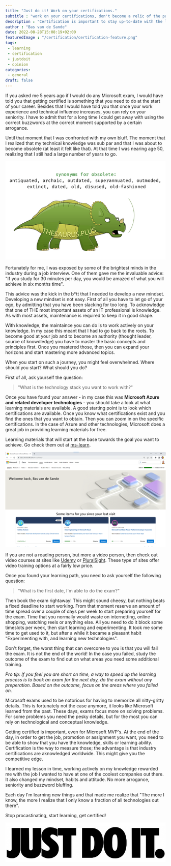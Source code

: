 ```yaml
---
title: "Just do it! Work on your certifications."
subtitle : "work on your certifications, don't become a relic of the past"
description : "Certification is important to stay up-to-date with the latest-and-greatest"
author : "Bas van de Sande"
date: 2022-08-28T15:08:19+02:00
featuredImage : "/certification/certification-feature.png"
tags: 
 - learning 
 - certification
 - justdoit
 - opinion
categories: 
 - general
draft: false
---
```

If you asked me 5 years ago if I would do any Microsoft exam, I would have told you that getting certified is something that you need to do at the start of your career. Besides that I would have told you that once your work experience and technical influence increases, you can rely on your seniority. I have to admit that for a long time I could get away with using the correct buzzwords at the correct moment supported by a certain arrogance. 

Until that moment that I was confronted with my own bluff. The moment that I realized that my technical knowledge was sub par and that I was about to become obsolete (at least it felt like that). At that time I was nearing age 50, realizing that I still had a large number of years to go.

![#obsolete](/certification/certification-obsolete.png)

Fortunately for me, I was exposed by some of the brightest minds in the industry during a job interview. One of them gave me the invaluable advice: "If you study for 30 minutes per day, you would be amazed of what you will achieve in six months time".

This advice was the kick in the b*tt that I needed to develop a new mindset. Developing a new mindset is not easy. First of all you have to let go of your ego, by admitting that you have been slacking for too long. To acknowledge that one of THE most important assets of an IT professional is knowledge. As with most assets, maintenance is required to keep it in good shape. 

With knowledge, the maintaince you can do is to work actively on your knowledge. In my case this meant that I had to go back to the roots. To become good at your job and to become an authority (thought leader, source of knowdledge) you have to master the basic concepts and principles first.  Once you mastered those, then you can expand your horizons and start mastering more advanced topics.

When you start on such a journey, you might feel overwhelmed. Where should you start? What should you do? 

First of all, ask yourself the question:

> "What is the technology stack you want to work with?" 

Once you have found your answer - in my case this was  **Microsoft Azure and related developer technologies** - you should take a look at what learning materials are available. A good starting point is to look which certifications are available. Once you know what certifications exist and you find the ones that you want to obtain. Then you can zoom in on the specific certifications. In the case of Azure and other technologies, Microsoft does a great job in providing learning materials for free. 


Learning materials that will start at the base towards the goal you want to achieve. Go check them out at [ms-learn](https://docs.microsoft.com/en-us/learn).

![#mslearn](/certification/certification-mslearn.png)

If you are not a reading person, but more a video person, then check out video courses at sites like [Udemy](https://udemy.com) or [PluralSight](https://Pluralsight.com). These type of sites offer video training options at a fairly low price. 

Once you found your learning path, you need to ask yourself the following question:

> "What is the first date, I'm able to do the exam?"

Then book the exam rightaway! This might sound cheesy, but nothing beats a fixed deadline to start working. From that moment reserve an amount of time spread over a couple of days per week to start preparing yourself for the exam. Time that you normally would waste on internetting, online shopping, watching reels or anything else. All you need to do it block some timeslots per week, then start learning and experimenting. It took me some time to get used to it, but after a while it became a pleasant habit "Experimenting with, and learning new technologies".

Don't forget, the worst thing that can overcome to you is that you will fail the exam. It is not the end of the world! In the case you failed, study the outcome of the exam to find out on what areas you need some additional training. 

_Pro tip: If you feel you are short on time, a way to speed up the learning process is to book an exam for the next day, do the exam without any preperation. Based on the outcome, focus on the areas where you failed on._

Microsoft exams used to be notorious for having to memorize all nitty-gritty details. This is fortunately not the case anymore, it looks like Microsoft learned from the past. These days, exams focus more on solving problems. For some problems you need the pesky details, but for the most you can rely on technological and conceptual knowledge. 

Getting certified is important, even for Microsoft MVP's. At the end of the day, in order to get the job, promotion or assignment you want, you need to be able to show that you have the knowledge, skills or learning ability. Certification is the way to measure those; the advantage is that industry certifications are aknowledged worldwide. This might give you the competitive edge.  

I learned my lesson in time, working actively on my knowledge rewarded me with the job I wanted to have at one of the coolest companies out there. It also changed my mindset, habits and attitude. No more arrogance, seniority and buzzword bluffing. 

Each day I'm learning new things and that made me realize that "The more I know, the more I realize that I only know a fraction of all technologies out there". 

Stop procastinating, start learning, get certified!


![#JustDoIt](/certification/certification-justdoit.png)







